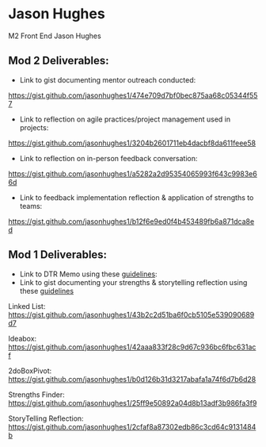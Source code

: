 # Jason Hughes


 M2 Front End Jason Hughes



## Mod 2 Deliverables:

* Link to gist documenting mentor outreach conducted:

https://gist.github.com/jasonhughes1/474e709d7bf0bec875aa68c05344f557


* Link to reflection on agile practices/project management used in projects:

https://gist.github.com/jasonhughes1/3204b2601711eb4dacbf8da611feee58


* Link to reflection on in-person feedback conversation:


https://gist.github.com/jasonhughes1/a5282a2d95354065993f643c9983e66d

* Link to feedback implementation reflection & application of strengths to teams:

https://gist.github.com/jasonhughes1/b12f6e9ed0f4b453489fb6a871dca8ed




## Mod 1 Deliverables:
* Link to DTR Memo using these [guidelines](https://github.com/turingschool/career-development-curriculum/blob/master/module_one/dtr_guidelines_memo.md):
* Link to gist documenting your strengths & storytelling reflection using these [guidelines](https://github.com/turingschool/career-development-curriculum/blob/master/module_one/strengths_storytelling_reflection.md)



Linked List:
https://gist.github.com/jasonhughes1/43b2c2d51ba6f0cb5105e539090689d7


Ideabox:
https://gist.github.com/jasonhughes1/42aaa833f28c9d67c936bc6fbc631acf


2doBoxPivot:
https://gist.github.com/jasonhughes1/b0d126b31d3217abafa1a74f6d7b6d28

Strengths Finder:
https://gist.github.com/jasonhughes1/25ff9e50892a04d8b13adf3b986fa3f9


StoryTelling Reflection:
https://gist.github.com/jasonhughes1/2cfaf8a87302edb86c3cd64c9131484b

